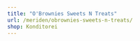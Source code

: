 ```yaml
---
title: "O'Brownies Sweets N Treats"
url: /meriden/obrownies-sweets-n-treats/
shop: Konditorei
---
```

